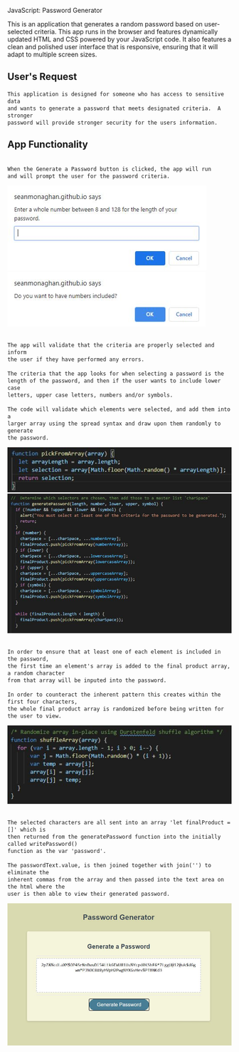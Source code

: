 JavaScript: Password Generator

This is an application that generates a random password based on user-selected criteria. This app runs in the browser and features dynamically updated HTML and CSS powered by your JavaScript code. It also features a clean and polished user interface that is responsive, ensuring that it will adapt to multiple screen sizes.

## User's Request

```
This application is designed for someone who has access to sensitive data
and wants to generate a password that meets designated criteria.  A stronger 
password will provide stronger security for the users information.  

```

## App Functionality

```

When the Generate a Password button is clicked, the app will run
and will prompt the user for the password criteria.  

```
![password requirement code snippet](./assets/images/lengthreq.jpg)
<br>
![password requirement code snippet](./assets/images/confirm.jpg)

```

The app will validate that the criteria are properly selected and inform
the user if they have performed any errors.

The criteria that the app looks for when selecting a password is the 
length of the password, and then if the user wants to include lower case 
letters, upper case letters, numbers and/or symbols.

The code will validate which elements were selected, and add them into a
larger array using the spread syntax and draw upon them randomly to generate
the password.

```
![pick from array function](./assets/images/pickfromarray.jpg)
<br>
![validation code snippet](./assets/images/validate.jpg)

```

In order to ensure that at least one of each element is included in the password, 
the first time an element's array is added to the final product array, a random character
from that array will be inputed into the password.

In order to counteract the inherent pattern this creates within the first four characters,
the whole final product array is randomized before being written for the user to view.  

```

![randomization code snippet](./assets/images/randomizer.jpg)

```

The selected characters are all sent into an array 'let finalProduct = []' which is
then returned from the generatePassword function into the initially called writePassword()
function as the var 'password'.  

The passwordText.value, is then joined together with join('') to eliminate the
inherent commas from the array and then passed into the text area on the html where the
user is then able to view their generated password.  

```
![pass generation screenshot](./assets/images/generage.jpg)


